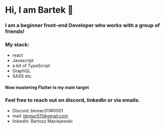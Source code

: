 # Hi, I am Bartek 👋
### I am a beginner front-end Developer who works with a group of friends!

### My stack:
- react
- Javascript
- a bit of TypeScript
- GraphQL
- SASS etc.

#### Now mastering Flutter is my main target

### Feel free to reach out on discord, linkedIn or via emails.
- Discord: bkmac511#0001
- mail: bkmac511@gmail.com
- linkedIn: Bartosz Maciejewski
